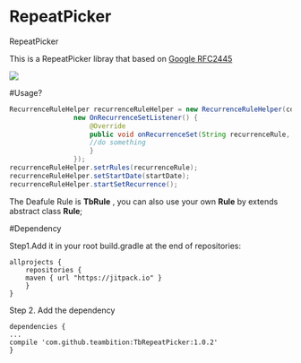 # RepeatPicker
RepeatPicker

This is  a  RepeatPicker libray that based on [Google RFC2445](http://tools.ietf.org/html/rfc2445#section-4.3.10)

![](https://github.com/teambition/TbRepeatPicker/blob/master/demo.gif)


#Usage?
```java
RecurrenceRuleHelper recurrenceRuleHelper = new RecurrenceRuleHelper(context
                new OnRecurrenceSetListener() { 
                    @Override
                    public void onRecurrenceSet(String recurrenceRule, String paresedStr) {
                    //do something
                    }
                });
recurrenceRuleHelper.setrRules(recurrenceRule);
recurrenceRuleHelper.setStartDate(startDate);
recurrenceRuleHelper.startSetRecurrence();
```



The Deafule Rule is **TbRule** , you can also use your own **Rule** by extends abstract class **Rule**;

#Dependency

Step1.Add it in your root build.gradle at the end of repositories:

```Gradle
allprojects {
	repositories {
	maven { url "https://jitpack.io" }
	}
}
```

Step 2. Add the dependency

```Gradle
dependencies {
...
compile 'com.github.teambition:TbRepeatPicker:1.0.2'
}
```






